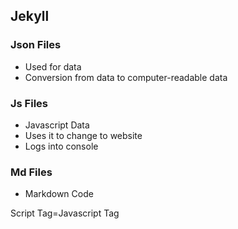 ## Jekyll

### Json Files
* Used for data
* Conversion from data to computer-readable data

### Js Files
* Javascript Data
* Uses it to change to website
* Logs into console

### Md Files
* Markdown Code

Script Tag=Javascript Tag

